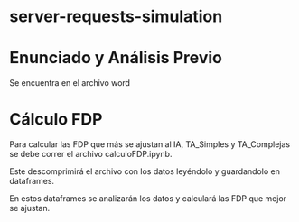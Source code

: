 # server-requests-simulation

# Enunciado y Análisis Previo

Se encuentra en el archivo word

# Cálculo FDP

Para calcular las FDP que más se ajustan al IA, TA_Simples y TA_Complejas se debe correr el archivo calculoFDP.ipynb.

Este descomprimirá el archivo con los datos leyéndolo y guardandolo en dataframes.

En estos dataframes se analizarán los datos y calculará las FDP que mejor se ajustan.